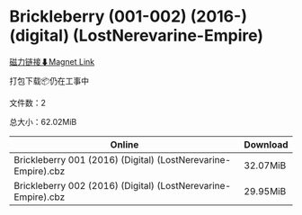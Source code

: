 # Brickleberry (001-002) (2016-) (digital) (LostNerevarine-Empire)

[磁力链接⬇Magnet Link](magnet:?xt=urn:btih:f2d5e8c653d2ea1471f9b3a2105b8c609be3937c&dn=Brickleberry%20%28001-002%29%20%282016-%29%20%28digital%29%20%28LostNerevarine-Empire%29)

打包下载📦仍在工事中

文件数：2

总大小：62.02MiB

Online | Download
--- | ---
Brickleberry 001 (2016) (Digital) (LostNerevarine-Empire).cbz | 32.07MiB
Brickleberry 002 (2016) (Digital) (LostNerevarine-Empire).cbz | 29.95MiB